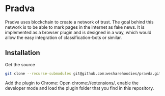 Pradva
======

Pradva uses blockchain to create a network of trust. The goal behind this network is to be able to mark pages in the internet as fake news. It is implemented as a browser plugin and is designed in a way, which would allow the easy integration of classification-bots or similar.

## Installation

Get the source
```bash
git clone --recurse-submodules git@github.com:wesharehoodies/pravda.git
```

Add the plugin to Chrome: Open chrome://extensions/, enable the developer mode and load the plugin folder that you find in this repository.
